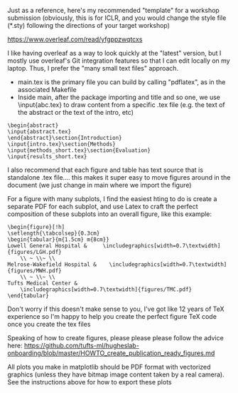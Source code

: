 Just as a reference, here's my recommended "template" for a workshop submission (obviously, this is for ICLR, and you would change the style file (*.sty) following the directions of your target workshop)

https://www.overleaf.com/read/yfgppzwqtcxs

I like having overleaf as a way to look quickly at the "latest" version, but I mostly use overleaf's Git integration features so that I can edit locally on my laptop. Thus, I prefer the "many small text files" approach.

* main.tex is the primary file you can build by calling "pdflatex", as in the associated Makefile
* Inside main, after the package importing and title and so one, we use \input{abc.tex} to draw content from a specific .tex file (e.g. the text of the abstract or the text of the intro, etc)

```
\begin{abstract}
\input{abstract.tex}
\end{abstract}\section{Introduction}
\input{intro.tex}\section{Methods}
\input{methods_short.tex}\section{Evaluation}
\input{results_short.tex}
```

I also recommend that each figure and table has text source that is standalone .tex file.... this makes it super easy to move figures around in the document (we just change in main where we import the figure)

For a figure with many subplots, I find the easiest hting to do is create a separate PDF for each subplot, and use Latex to craft the perfect composition of these subplots into an overall figure, like this example:

```
\begin{figure}[!h]
\setlength{\tabcolsep}{0.3cm}
\begin{tabular}{m{1.5cm} m{8cm}}
Lowell General Hospital &     \includegraphics[width=0.7\textwidth]{figures/LGH.pdf}
	\\ ~ \\~ \\ 
Melrose-Wakefield Hospital &    \includegraphics[width=0.7\textwidth]{figures/MWH.pdf}
	\\ ~ \\~ \\ 
Tufts Medical Center & 
    \includegraphics[width=0.7\textwidth]{figures/TMC.pdf}
\end{tabular}
```

Don't worry if this doesn't make sense to you, I've got like 12 years of TeX experience so I'm happy to help you create the perfect figure TeX code once you create the tex files

Speaking of how to create figures, please please please follow the advice here: https://github.com/tufts-ml/hugheslab-onboarding/blob/master/HOWTO_create_publication_ready_figures.md

All plots you make in matplotlib should be PDF format with vectorized graphics (unless they have bitmap image content taken by a real camera). See the instructions above for how to export these plots

